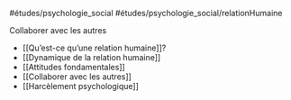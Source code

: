 #études/psychologie_social
#études/psychologie_social/relationHumaine

Collaborer avec les autres

- [[Qu’est-ce qu’une relation humaine]]?
- [[Dynamique de la relation humaine]]
- [[Attitudes fondamentales]]
- [[Collaborer avec les autres]]
- [[Harcèlement psychologique]]
